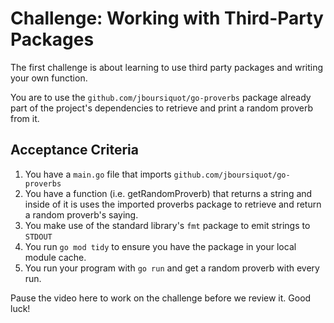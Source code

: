 # Challenge: Working with Third-Party Packages

The first challenge is about learning to use third party packages and writing your own function.

You are to use the `github.com/jboursiquot/go-proverbs` package already part of the project's dependencies to retrieve and print a random proverb from it.

## Acceptance Criteria

1. You have a `main.go` file that imports `github.com/jboursiquot/go-proverbs`
2. You have a function (i.e. getRandomProverb) that returns a string and inside of it is uses the imported proverbs package to retrieve and return a random proverb's saying.
3. You make use of the standard library's `fmt` package to emit strings to `STDOUT`
4. You run `go mod tidy` to ensure you have the package in your local module cache.
5. You run your program with `go run` and get a random proverb with every run.

Pause the video here to work on the challenge before we review it. Good luck!
